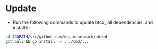 # Update

* Run the following commands to update btcd, all dependencies, and install it:

```bash
cd $GOPATH/src/github.com/dojimanetwork/nbtcd
git pull && go install -v . ./cmd/...
```
